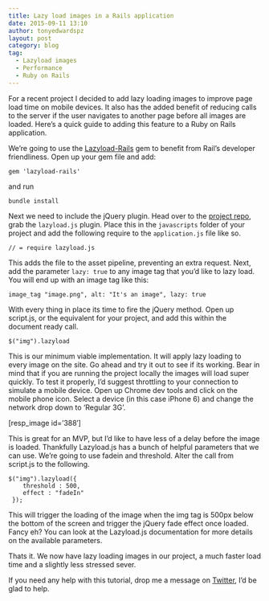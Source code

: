 ```yaml
---
title: Lazy load images in a Rails application
date: 2015-09-11 13:10
author: tonyedwardspz
layout: post
category: blog
tag:
  - Lazyload images
  - Performance
  - Ruby on Rails
---
```

For a recent project I decided to add lazy loading images to improve page load time on mobile devices. It also has the added benefit of reducing calls to the server if the user navigates to another page before all images are loaded. Here&#8217;s a quick guide to adding this feature to a Ruby on Rails application.

We&#8217;re&nbsp;going to use the [Lazyload-Rails](https://github.com/jassa/lazyload-rails) gem to benefit from Rail&#8217;s developer friendliness. Open up your gem file and add:

<pre data-language="shell"><code>gem 'lazyload-rails'</code></pre>

and run

<pre data-language="shell"><code>bundle install</code></pre>

Next we need to include the jQuery plugin. Head over to the [project repo](https://github.com/tuupola/jquery_lazyload), grab the `lazyload.js` plugin. Place this in the `javascripts` folder of your project and add the following require to the `application.js` file like so.

<pre data-language="shell"><code>// = require lazyload.js</code></pre>

This adds the file to the asset pipeline, preventing an extra request. Next, add the parameter&nbsp;`lazy: true` to any image tag that you&#8217;d like to lazy load. You will end up with an image tag like this:

<pre data-language="shell"><code>image_tag "image.png", alt: "It's an image", lazy: true</code></pre>

With every thing in place its time to fire the jQuery method. Open up script.js, or the equivalent for your project, and add&nbsp;this within the document ready call.

<pre data-language="javascript"><code>$("img").lazyload</code></pre>

This is our minimum viable implementation. It will apply lazy loading to every image on the site. Go ahead and try it out to see if its working. Bear in mind that if you are running the project locally the images will load super quickly. To test it properly, I&#8217;d suggest throttling to your connection to simulate a mobile device. Open up Chrome dev tools and click on the mobile phone icon. Select a device (in this case iPhone 6) and change the network drop down to &#8216;Regular 3G&#8217;.

[resp_image id=&#8217;388&#8242;]

This is great for an MVP, but I&#8217;d like to have less of a delay before the image is loaded. Thankfully Lazyload.js has a bunch of helpful parameters that we can use. We&#8217;re going to use fadein and threshold. Alter the call from script.js to the following.

<pre data-language="javascript"><code>$("img").lazyload({
&nbsp; &nbsp; threshold : 500,
&nbsp; &nbsp; effect : "fadeIn"
 });</code></pre>

This will trigger the loading of the image when the img tag is 500px below the bottom of the screen and trigger the jQuery fade effect once loaded. Fancy eh? You can look at the Lazyload.js documentation for more details on the available parameters.

Thats it. We now have lazy loading images in our project, a much faster load time and a slightly less stressed sever.

If you need any help with this tutorial, drop me a message on <a href="http://twitter.com/tonyedwardspz" target="_blank">Twitter</a>, I&#8217;d be glad to help.

